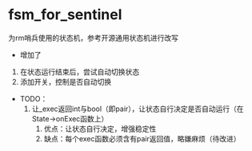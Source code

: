 # fsm_for_sentinel
为rm哨兵使用的状态机，参考开源通用状态机进行改写
- 增加了
1. 在状态运行结束后，尝试自动切换状态
2. 添加开关，控制是否自动切换

- TODO：
  1. 让_exec返回int与bool（即pair），让状态自行决定是否自动运行（在State->onExec函数上）
     1. 优点：让状态自行决定，增强稳定性
     2. 缺点：每个exec函数必须含有pair返回值，略嫌麻烦（待改进）